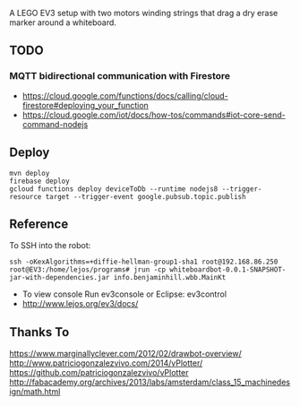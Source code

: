 A LEGO EV3 setup with two motors winding strings that drag a dry erase marker around a whiteboard.

## TODO

### MQTT bidirectional communication with Firestore

* https://cloud.google.com/functions/docs/calling/cloud-firestore#deploying_your_function
* https://cloud.google.com/iot/docs/how-tos/commands#iot-core-send-command-nodejs



## Deploy

    mvn deploy
    firebase deploy
    gcloud functions deploy deviceToDb --runtime nodejs8 --trigger-resource target --trigger-event google.pubsub.topic.publish

## Reference

To SSH into the robot:

    ssh -oKexAlgorithms=+diffie-hellman-group1-sha1 root@192.168.86.250
    root@EV3:/home/lejos/programs# jrun -cp whiteboardbot-0.0.1-SNAPSHOT-jar-with-dependencies.jar info.benjaminhill.wbb.MainKt

* To view console Run ev3console or Eclipse: ev3control
* http://www.lejos.org/ev3/docs/

## Thanks To

https://www.marginallyclever.com/2012/02/drawbot-overview/
http://www.patriciogonzalezvivo.com/2014/vPlotter/
https://github.com/patriciogonzalezvivo/vPlotter
http://fabacademy.org/archives/2013/labs/amsterdam/class_15_machinedesign/math.html
